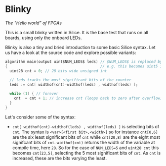 # Blinky

*The "Hello world" of FPGAs*

This is a small blinky written in Silice. It is the base test that runs on all boards, using only the onboard LEDs.

Blinky is also a tiny and bried introduction to some basic Silice syntax. Let us have a look at the source code and explore possible variants:

```c
algorithm main(output uint$NUM_LEDS$ leds) // $NUM_LEDS$ is replaced by the preprocessor,
{                                          // e.g. this becomes uint5 if NUM_LEDS=5
  uint28 cnt = 0; // 28 bits wide unsigned int
  
  // leds tracks the most significant bits of the counter
  leds := cnt[ widthof(cnt)-widthof(leds) , widthof(leds) ];

  while (1) { // forever 
    cnt  = cnt + 1; // increase cnt (loops back to zero after overflow)
  }
}
```

Let's consider some of the syntax:
- `cnt[ widthof(cnt)-widthof(leds) , widthof(leds) ]` is selecting bits of `cnt`. The syntax is `<var>[<first bit>,<width>]` so for instance `cnt[0,6]` are the six least significant bits of `cnt` while `cnt[20,8]` are the eight most signifcant bits of `cnt`. `widthof(cnt)` returns the width of the variable at compile time, here `28`. So for the case of `NUM_LEDS=5` and `uint28 cnt` this becomes `cnt[23,5]`, selecting the 5 most significant bits of `cnt`. As `cnt` is increased, these are the bits varying the least.